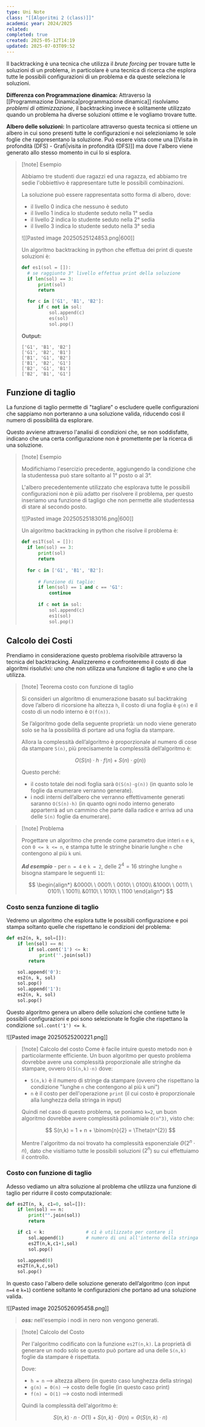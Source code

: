 ```yaml
---
type: Uni Note
class: "[[Algoritmi 2 (class)]]"
academic year: 2024/2025
related: 
completed: true
created: 2025-05-12T14:19
updated: 2025-07-03T09:52
---
```

Il backtracking è una tecnica che utilizza il *brute forcing* per trovare tutte le soluzioni di un problema, in particolare è una tecnica di ricerca che esplora tutte le possibili configurazioni di un problema e da queste seleziona le soluzioni.

**Differenza con Programmazione dinamica:** Attraverso la [[Programmazione Dinamica|programmazione dinamica]] risolviamo *problemi di ottimizzazione*, il backtracking invece è solitamente utilizzato quando un problema ha diverse soluzioni ottime e le vogliamo trovare tutte.

**Albero delle soluzioni:** In particolare attraverso questa tecnica si ottiene un albero in cui sono presenti tutte le configurazioni e noi selezioniamo le sole foglie che rappresentano la soluzione. Può essere vista come una [[Visita in profondità (DFS) - Grafi|visita in profondità (DFS)]] ma dove l'albero viene generato allo stesso momento in cui lo si esplora.

>[!note] Esempio
>
>Abbiamo tre studenti due ragazzi ed una ragazza, ed abbiamo tre sedie l'obbiettivo è rappresentare tutte le possibili combinazioni.
>
>La soluzione può essere rappresentata sotto forma di albero, dove:
>- il livello 0 indica che nessuno è seduto
>- il livello 1 indica lo studente seduto nella 1° sedia
>- il livello 2 indica lo studente seduto nella 2° sedia
>- il livello 3 indica lo studente seduto nella 3° sedia
>
>![[Pasted image 20250525124853.png|600]]
>
>Un algoritmo backtracking in python che effettua dei print di queste soluzioni è:
>
>```python
>def es1(sol = []):
>	# se raggiunto 3° livello effettua print della soluzione
>	if len(sol) == 3: 
>		print(sol)
>		return
>
>	for c in ['G1', 'B1', 'B2']:
>		if c not in sol:
>			sol.append(c)
>			es(sol)
>			sol.pop()
>```
>**Output:**
>
>```
>['G1', 'B1', 'B2']
>['G1', 'B2', 'B1']
>['B1', 'G1', 'B2']
>['B1', 'B2', 'G1']
>['B2', 'G1', 'B1']
>['B2', 'B1', 'G1']
>```

## Funzione di taglio

La funzione di taglio permette di "tagliare" o escludere quelle configurazioni che sappiamo non porteranno a una soluzione valida, riducendo così il numero di possibilità da esplorare.

Questo avviene attraverso l'analisi di condizioni che, se non soddisfatte, indicano che una certa configurazione non è promettente per la ricerca di una soluzione.

>[!note] Esempio
>
>Modifichiamo l'esercizio precedente, aggiungendo la condizione che la studentessa può stare soltanto al 1° posto o al 3°.
>
>L'albero precedentemente utilizzato che esplorava tutte le possibili configurazioni non è più adatto per risolvere il problema, per questo inseriamo una funzione di tagligo che non permette alle studentessa di stare al secondo posto.
>
>![[Pasted image 20250525183016.png|600]]
>
>Un algoritmo backtracking in python che risolve il problema è:
>
>```python
>def es1T(sol = []):
>	if len(sol) == 3: 
>	    print(sol)
>	    return
>	
>	for c in ['G1', 'B1', 'B2']:	    
>	    
>	    # Funzione di taglio:
>	    if len(sol) == 1 and c == 'G1':
>	        continue
>	    
>	    if c not in sol:
>	        sol.append(c)
>	        es1(sol)
>	        sol.pop()
>```

## Calcolo dei Costi

Prendiamo in considerazione questo problema risolvibile attraverso la tecnica del backtracking. Analizzeremo e confronteremo il costo di due algoritmi risolutivi: uno che non utilizza una funzione di taglio e uno che la utilizza.

>[!note] Teorema costo con funzione di taglio
>
>Si consideri un algoritmo di enumerazione basato sul backtraking dove l’albero di ricorsione ha altezza `h`, il costo di una foglia è `g(n)` e il costo di un nodo interno è `O(f(n))`.
>
>Se l’algoritmo gode della seguente proprietà: un nodo viene generato solo se ha la possibilità di portare ad una foglia da stampare.
>
>Allora la complessità dell’algoritmo è proporzionale al numero di cose da stampare `S(n)`, più precisamente la complessità dell’algoritmo è:
>
>$$
>O \big(S(n) \cdot  h \cdot  f (n) + S(n) \cdot  g(n)\big)
>$$
>
>Questo perché:
>- il costo totale dei nodi foglia sarà `O(S(n)·g(n))` (in quanto solo le foglie da enumerare verranno generate).
>- i nodi interni dell’albero che verranno effettivamente generati saranno `O(S(n)·h)` (in quanto ogni nodo interno generato apparterrà ad un cammino che parte dalla radice e arriva ad una delle `S(n)` foglie da enumerare).
 
>[!note] Problema
>
>Progettare un algoritmo che prende come parametro due interi `n` e `k`, con `0 <= k <= n`, e stampa tutte le stringhe binarie lunghe `n` che contengono al più `k` uni.
>
>***Ad esempio*** - per `n = 4` e `k = 2`, delle $2^{4} = 16$  stringhe lunghe `n` bisogna stampare le seguenti `11`:
>
>$$
>\begin{align*}
>&0000\ \ 0001\ \ 0010\ \ 0100\\ 
>&1000\ \ 0011\ \ 0101\ \ 1001\\ 
>&0110\ \ 1010\ \ 1100
>\end{align*}
>$$

### Costo senza funzione di taglio

Vedremo un algoritmo che esplora tutte le possibili configurazione e poi stampa soltanto quelle che rispettano le condizioni del problema:

```python
def es2(n, k, sol=[]):
	if len(sol) == n:
		if sol.cont('1') <= k:
			print(''.join(sol))
		return

	sol.append('0'):
	es2(n, k, sol)
	sol.pop()
	sol.append('1'):
	es2(n, k, sol)
	sol.pop()
``` 

Questo algoritmo genera un albero delle soluzioni che contiene tutte le possibili configurazioni e poi sono selezionate le foglie che rispettano la condizione `sol.cont('1') <= k`.

![[Pasted image 20250525200221.png]]


>[!note] Calcolo del costo
>Come è facile intuire questo metodo non è particolarmente efficiente. Un buon algoritmo per questo problema dovrebbe avere una complessità proporzionale alle stringhe da stampare, ovvero `O(S(n,k)⋅n)` dove:
>- `S(n,k)` è il numero di stringe da stampare (ovvero che rispettano la condizione "lunghe `n` che contengono al più `k` uni")
>- `n` è il costo per dell'operazione `print` (il cui costo è proporzionale alla lunghezza della stringa in input)
>
>Quindi nel caso di questo problema, se poniamo `k=2`, un buon algoritmo dovrebbe avere complessità polinomiale `O(n^3)`, visto che:
>
>$$
>S(n,k) = 1 + n + \binom{n}{2} = \Theta(n^{2}) 
>$$
>
>Mentre l'algoritmo da noi trovato ha complessità esponenziale $\Theta(2^{n} \cdot n)$, dato che visitiamo tutte le possibili soluzioni ($2^{n}$) su cui effettuiamo il controllo.

### Costo con funzione di taglio

Adesso vediamo un altra soluzione al problema che utilizza una funzione di taglio per ridurre il costo computazionale:

```python
def es2T(n, k, c1=0, sol=[]):
	if len(sol) == n:
		print("".join(sol))
		return

	if c1 < k:               # c1 è utilizzato per contare il
		sol.append(1)        # numero di uni all'interno della stringa
		es2T(n,k,c1+1,sol)
		sol.pop()

	sol.append(0)
	es2T(n,k,c,sol)
	sol.pop()
```

In questo caso l'albero delle soluzione generato dell’algoritmo (con input `n=4` e `k=1`) contiene soltanto le configurazioni che portano ad una soluzione valida.

![[Pasted image 20250526095458.png]]

>***oss:*** nell'esempio i nodi in nero non vengono generati.

>[!note] Calcolo del Costo
>
>Per l'algoritmo codificato con la funzione `es2T(n,k)`. La proprietà di generare un nodo solo se questo può portare ad una delle `S(n,k)` foglie da stampare è rispettata.
>
>Dove:
>- `h = n` --> altezza albero (in questo caso lunghezza della stringa)
>- `g(n) = Θ(n)` --> costo delle foglie (in questo caso print)
>- `f(n) = O(1)` --> costo nodi intermedi 
> 
>Quindi la complessità dell'algoritmo è:
>
>$$
>S(n,k) \cdot  n \cdot O(1) + S(n,k) \cdot  \Theta(n) = \Theta(S(n,k) \cdot n)
>$$